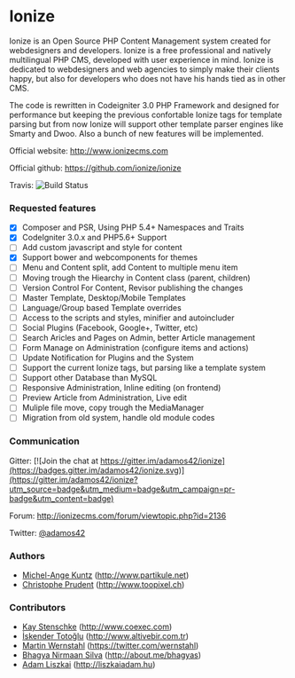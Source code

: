 # Ionize

Ionize is an  Open Source PHP Content Management system created for  webdesigners and developers.
Ionize is a free professional and  natively multilingual  PHP CMS, developed with user experience
in mind. Ionize is dedicated to webdesigners and web agencies to simply make their clients happy,
but also for developers who does not have his hands tied as in other CMS.

The code is rewritten in  Codeigniter 3.0 PHP Framework  and designed for performance but keeping
the previous confortable Ionize  tags for template parsing but from now Ionize will support other
template parser engines like Smarty and Dwoo. Also a bunch of new features will be implemented.

Official website: http://www.ionizecms.com

Official github: https://github.com/ionize/ionize

Travis: ![Build Status](https://travis-ci.org/adamos42/ionize.svg)

### Requested features

- [x] Composer and PSR, Using PHP 5.4+ Namespaces and Traits
- [x] CodeIgniter 3.0.x and PHP5.6+ Support
- [ ] Add custom javascript and style for content
- [x] Support bower and webcomponents for themes
- [ ] Menu and Content split, add Content to multiple menu item
- [ ] Moving trough the Hiearchy in Content class (parent, children)
- [ ] Version Control For Content, Revisor publishing the changes
- [ ] Master Template, Desktop/Mobile Templates
- [ ] Language/Group based Template overrides
- [ ] Access to the scripts and styles, minifier and autoincluder
- [ ] Social Plugins (Facebook, Google+, Twitter, etc)
- [ ] Search Aricles and Pages on Admin, better Article management
- [ ] Form Manage on Administration (configure items and actions)
- [ ] Update Notification for Plugins and the System
- [ ] Support the current Ionize tags, but parsing like a template system
- [ ] Support other Database than MySQL
- [ ] Responsive Administration, Inline editing (on frontend)
- [ ] Preview Article from Administration, Live edit
- [ ] Muliple file move, copy trough the MediaManager
- [ ] Migration from old system, handle old module codes

### Communication

Gitter: [![Join the chat at https://gitter.im/adamos42/ionize](https://badges.gitter.im/adamos42/ionize.svg)](https://gitter.im/adamos42/ionize?utm_source=badge&utm_medium=badge&utm_campaign=pr-badge&utm_content=badge)

Forum: http://ionizecms.com/forum/viewtopic.php?id=2136

Twitter: [@adamos42](https://twitter.com/adamos42)


### Authors

* [Michel-Ange Kuntz](http://www.partikule.net) (http://www.partikule.net)
* [Christophe Prudent](http://www.toopixel.ch) (http://www.toopixel.ch)

### Contributors
* [Kay Stenschke](http://www.coexec.com) (http://www.coexec.com)
* [İskender Totoğlu](http://www.altivebir.com.tr) (http://www.altivebir.com.tr)
* [Martin Wernstahl](https://twitter.com/wernstahl) (https://twitter.com/wernstahl)
* [Bhagya Nirmaan Silva](http://about.me/bhagyas) (http://about.me/bhagyas)
* [Adam Liszkai](http://liszkaiadam.hu) (http://liszkaiadam.hu)
